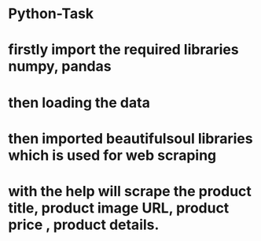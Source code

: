 # Python-Task
# firstly import the required libraries numpy, pandas 
# then loading the data 
# then imported beautifulsoul libraries which is used for web scraping 
# with the help will scrape the product title, product image URL, product price , product details.
